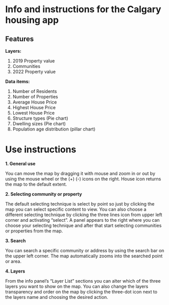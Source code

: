 # Info and instructions for the Calgary housing app
## Features
**Layers:** 
1. 2019 Property value
2. Communities
3. 2022 Property value

**Data items:**
1.	Number of Residents
2.	Number of Properties
3.	Average House Price
4.	Highest House Price
5.	Lowest House Price
6.	Structure types (Pie chart)
7.	Dwelling sizes (Pie chart)
8.	Population age distribution (pillar chart)


# Use instructions

**1. General use**

You can move the map by dragging it with mouse and zoom in or out by using the mouse wheel or the (+) (-) icons on the right. House icon returns the map to the default extent.

**2. Selecting community or property**

The default selecting technique is select by point so just by clicking the map you can select specific content to view. You can also choose a different selecting technique by clicking the three lines icon from upper left corner and activating “select”. A panel appears to the right where you can choose your selecting technique and after that start selecting communities or properties from the map. 

**3. Search**

You can search a specific community or address by using the search bar on the upper left corner. The map automatically zooms into the searched point or area.

**4. Layers**

From the info panel’s “Layer List” sections you can alter which of the three layers you want to show on the map. You can also change the layers transparency and order on the map by clicking the three-dot icon next to the layers name and choosing the desired action.
